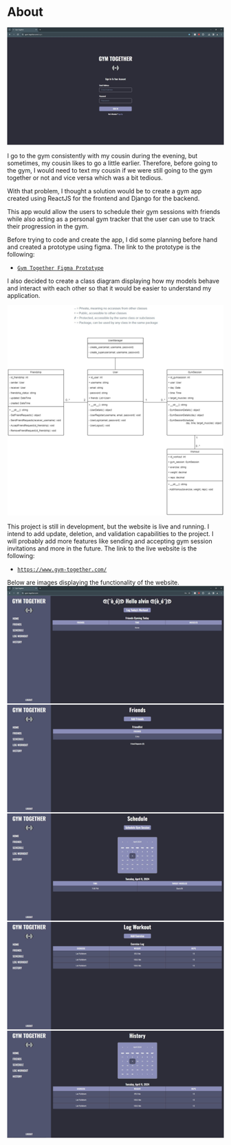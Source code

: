 # About

![Gym Together Login Page Image](https://github.com/ATran2000/gym_together/blob/main/images/GymTogether_LoginPage.jpg?raw=true)

I go to the gym consistently with my cousin during the evening, but sometimes, my cousin likes to go a little earlier. Therefore, before going to the gym, I would need to text 
my cousin if we were still going to the gym together or not and vice versa which was a bit tedious. 

With that problem, I thought a solution would be to create a gym app created using ReactJS for the frontend and Django for the backend.

This app would allow the users to schedule their gym sessions with friends while also acting as a personal gym tracker that the user can use to track their progression in the gym.

Before trying to code and create the app, I did some planning before hand and created a prototype using figma. The link to the prototype is the following:
 - [`Gym Together Figma Prototype`](https://www.figma.com/proto/g68lFwqZWqBGUoSgiSjhfX/Gym-Together-Prototype?node-id=2-3&starting-point-node-id=2%3A3&mode=design&t=VGbanhRFNO8o0huI-1)

I also decided to create a class diagram displaying how my models behave and interact with each other so that it would be easier to understand my application.

![Gym Together Class Diagram Image](https://github.com/ATran2000/gym_together/blob/main/images/GymTogether_ClassDiagram.jpg?raw=true)

This project is still in development, but the website is live and running. I intend to add update, deletion, and validation capabilities to the project. I will probably add more features like sending and accepting gym session invitations and more in the future.
The link to the live website is the following:
 - [`https://www.gym-together.com/`](https://www.gym-together.com/)

Below are images displaying the functionality of the website.
![Gym Together Home Page Image](https://github.com/ATran2000/gym_together/blob/main/images/GymTogether_HomePage.jpg?raw=true)
![Gym Together Friends Page Image](https://github.com/ATran2000/gym_together/blob/main/images/GymTogether_FriendsPage.jpg?raw=true)
![Gym Together Scheduele Page Image](https://github.com/ATran2000/gym_together/blob/main/images/GymTogether_SchedulePage.jpg?raw=true)
![Gym Together LogWorkout Page Image](https://github.com/ATran2000/gym_together/blob/main/images/GymTogether_LogWorkoutPage.jpg?raw=true)
![Gym Together History Page Image](https://github.com/ATran2000/gym_together/blob/main/images/GymTogether_HistoryPage.jpg?raw=true)
